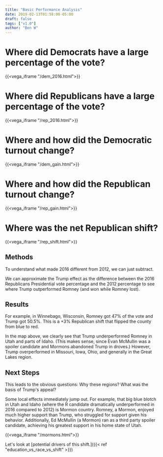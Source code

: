 ```yaml
---
title: "Basic Performance Analysis"
date: 2019-02-13T01:58:00-05:00
draft: false
tags: ["v1.0"]
author: "Ben W"
---
```


# Where did Democrats have a large percentage of the vote?

{{<vega_iframe "/dem_2016.html">}}

# Where did Republicans have a large percentage of the vote?

{{<vega_iframe "/rep_2016.html">}}

# Where and how did the Democratic turnout change?

{{<vega_iframe "/dem_gain.html">}}

# Where and how did the Republican turnout change?

{{<vega_iframe "/rep_gain.html">}}

# Where was the net Republican shift?

{{<vega_iframe "/rep_shift.html">}}

## Methods

To understand what made 2016 different from 2012, we can just subtract.

We can approximate the Trump effect as the difference between the 2016 Republicans Presidential vote percentage and the 2012 percentage to see where Trump outperformed Romney (and won while Romney lost).

## Results

For example, in Winnebago, Wisconsin, Romney got 47% of the vote and Trump got 50.5%. This is a +3% Republican shift that flipped the county from blue to red.

In the map above, we clearly see that Trump underperformed Romney in Utah and parts of Idaho.  (This makes sense, since Evan McMullin was a spoiler candidate and Mormons abandoned Trump in droves.)  However, Trump overperformed in Missouri, Iowa, Ohio, and generally in the Great Lakes region.

## Next Steps

This leads to the obvious questions: Why these regions?  What was the basis of Trump's appeal?

Some local effects immediately jump out.  For example, that big blue blotch in Utah and Idaho (where the R candidate dramatically underperformed in 2016 compared to 2012) is Mormon country.  Romney, a Mormon, enjoyed much higher support than Trump, who struggled for support given his behavior.  Additionally, Ed McMullin (a Mormon) ran as a third party spoiler candidate, achieving his greatest support in his home state of Utah.

{{<vega_iframe "/mormons.html">}}

Let's look at [potential drivers of this shift.]({{< ref "education_vs_race_vs_shift" >}})
